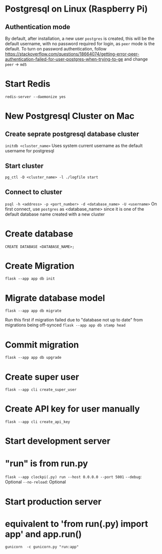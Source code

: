 # Postgresql on Linux (Raspberry Pi)
## Authentication mode
By default, after installation, a new user `postgres` is created, this will be the default username, with no password required for login, as `peer` mode is the default.
To turn on password authentication, follow https://stackoverflow.com/questions/18664074/getting-error-peer-authentication-failed-for-user-postgres-when-trying-to-ge and change `peer` -> `md5`

# Start Redis
`redis-server --daemonize yes`

# New Postgresql Cluster on Mac
## Create seprate postgresql database cluster
`initdb <cluster_name>`
Uses system current username as the default username for postgresql

## Start cluster
`pg_ctl -D <cluster_name> -l ./logfile start`

## Connect to cluster
`psql -h <address> -p <port_number> -d <database_name> -U <username>`
On first connect, use `postgres` as <database_name> since it is one of the default database name created with a new cluster

# Create database
`CREATE DATABASE <DATABASE_NAME>;`

# Create Migration
`flask --app app db init`

# Migrate database model
`flask --app app db migrate`

Run this first if migration failed due to "database not up to date" from migrations being off-synced
`flask --app app db stamp head`

# Commit migration
`flask --app app db upgrade`

# Create super user
`flask --app cli create_super_user`

# Create API key for user manually
`flask --app cli create_api_key`

# Start development server
# "run" is from run.py
`flask --app clockpi(.py) run --host 0.0.0.0 --port 5001`
`--debug`: Optional
`--no-reload`: Optional

# Start production server
# equivalent to 'from run(.py) import app' and app.run()
`gunicorn  -c gunicorn.py "run:app"`
